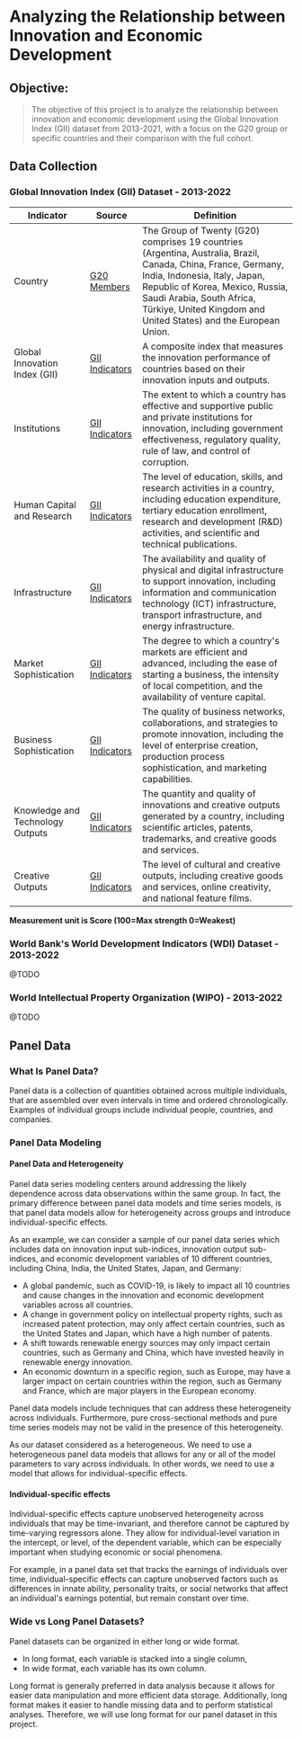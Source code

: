 # Analyzing the Relationship between Innovation and Economic Development

## Objective:

>The objective of this project is to analyze the relationship between innovation and economic development using the Global Innovation Index (GII) dataset from 2013-2021, with a focus on the G20 group or specific countries and their comparison with the full cohort.

## Data Collection

### Global Innovation Index (GII) Dataset - 2013-2022

| Indicator                        | Source                                                                          | Definition                                                                                                                                                                                                                                                                         |
|----------------------------------|----------------------------------------------------------------------------|------------------------------------------------------------------------------------------------------------------------------------------------------------------------------------------------------------------------------------------------------------------------------------|
| Country                          | [G20 Members](https://www.g20.org/en/about-g20/#members)                   | The Group of Twenty (G20) comprises 19 countries (Argentina, Australia, Brazil, Canada, China, France, Germany, India, Indonesia, Italy, Japan, Republic of Korea, Mexico, Russia, Saudi Arabia, South Africa, Türkiye, United Kingdom and United States) and the European Union.  |
| Global Innovation Index (GII)    | [GII Indicators](https://www.globalinnovationindex.org/analysis-indicator) | A composite index that measures the innovation performance of countries based on their innovation inputs and outputs.                                                                                                                                                              |
| Institutions                     | [GII Indicators](https://www.globalinnovationindex.org/analysis-indicator) | The extent to which a country has effective and supportive public and private institutions for innovation, including government effectiveness, regulatory quality, rule of law, and control of corruption.                                                                         |
| Human Capital and Research       | [GII Indicators](https://www.globalinnovationindex.org/analysis-indicator) | The level of education, skills, and research activities in a country, including education expenditure, tertiary education enrollment, research and development (R&D) activities, and scientific and technical publications.                                                        |
| Infrastructure                   | [GII Indicators](https://www.globalinnovationindex.org/analysis-indicator) | The availability and quality of physical and digital infrastructure to support innovation, including information and communication technology (ICT) infrastructure, transport infrastructure, and energy infrastructure.                                                           |
| Market Sophistication            | [GII Indicators](https://www.globalinnovationindex.org/analysis-indicator) | The degree to which a country's markets are efficient and advanced, including the ease of starting a business, the intensity of local competition, and the availability of venture capital.                                                                                        |
| Business Sophistication          | [GII Indicators](https://www.globalinnovationindex.org/analysis-indicator) | The quality of business networks, collaborations, and strategies to promote innovation, including the level of enterprise creation, production process sophistication, and marketing capabilities.                                                                                 |
| Knowledge and Technology Outputs | [GII Indicators](https://www.globalinnovationindex.org/analysis-indicator) | The quantity and quality of innovations and creative outputs generated by a country, including scientific articles, patents, trademarks, and creative goods and services.                                                                                                          |
| Creative Outputs                 | [GII Indicators](https://www.globalinnovationindex.org/analysis-indicator) | The level of cultural and creative outputs, including creative goods and services, online creativity, and national feature films.                                                                                                                                                  |

**Measurement unit is Score (100=Max strength 0=Weakest)**


### World Bank's World Development Indicators (WDI) Dataset - 2013-2022
@TODO

### World Intellectual Property Organization (WIPO) - 2013-2022
@TODO


## Panel Data

### What Is Panel Data?

Panel data is a collection of quantities obtained across multiple individuals, that are assembled over even intervals in time and ordered chronologically. Examples of individual groups include individual people, countries, and companies.

### Panel Data Modeling

#### Panel Data and Heterogeneity

Panel data series modeling centers around addressing the likely dependence across data observations within the same group. In fact, the primary difference between panel data models and time series models, is that panel data models allow for heterogeneity across groups and introduce individual-specific effects.

As an example, we can consider a sample of our panel data series which includes data on innovation input sub-indices, innovation output sub-indices, and economic development variables of 10 different countries, including China, India, the United States, Japan, and Germany:

- A global pandemic, such as COVID-19, is likely to impact all 10 countries and cause changes in the innovation and economic development variables across all countries.
- A change in government policy on intellectual property rights, such as increased patent protection, may only affect certain countries, such as the United States and Japan, which have a high number of patents.
- A shift towards renewable energy sources may only impact certain countries, such as Germany and China, which have invested heavily in renewable energy innovation.
- An economic downturn in a specific region, such as Europe, may have a larger impact on certain countries within the region, such as Germany and France, which are major players in the European economy.

Panel data models include techniques that can address these heterogeneity across individuals. Furthermore, pure cross-sectional methods and pure time series models may not be valid in the presence of this heterogeneity.

As our dataset considered as a heterogeneous. We need to use a heterogeneous panel data models that allows for any or all of the model parameters to vary across individuals. In other words, we need to use a model that allows for individual-specific effects.

#### Individual-specific effects
Individual-specific effects capture unobserved heterogeneity across individuals that may be time-invariant, and therefore cannot be captured by time-varying regressors alone. They allow for individual-level variation in the intercept, or level, of the dependent variable, which can be especially important when studying economic or social phenomena.

For example, in a panel data set that tracks the earnings of individuals over time, individual-specific effects can capture unobserved factors such as differences in innate ability, personality traits, or social networks that affect an individual's earnings potential, but remain constant over time.

### Wide vs Long Panel Datasets?

Panel datasets can be organized in either long or wide format. 
- In long format, each variable is stacked into a single column, 
- In wide format, each variable has its own column. 

Long format is generally preferred in data analysis because it allows for easier data manipulation and more efficient data storage. Additionally, long format makes it easier to handle missing data and to perform statistical analyses. Therefore, we will use long format for our panel dataset in this project.



